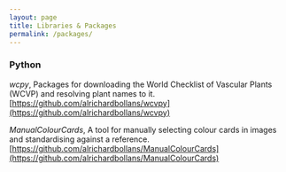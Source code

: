 ```yaml
---
layout: page
title: Libraries & Packages
permalink: /packages/
---
```


### Python

_wcpy_, Packages for downloading the World Checklist of Vascular Plants (WCVP) and resolving plant names to it. [https://github.com/alrichardbollans/wcvpy](https://github.com/alrichardbollans/wcvpy)

_ManualColourCards_, A tool for manually selecting colour cards in images and standardising against a reference. [https://github.com/alrichardbollans/ManualColourCards](https://github.com/alrichardbollans/ManualColourCards)

